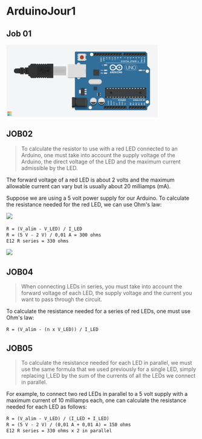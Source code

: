 # ArduinoJour1

## Job 01

<img width="400" src="Images/Job01.png">

## JOB02
> To calculate the resistor to use with a red LED connected to an Arduino, one must take into account the supply voltage of the Arduino, the direct voltage of the LED and the maximum current admissible by the LED.

The forward voltage of a red LED is about 2 volts and the maximum allowable current can vary but is usually about 20 milliamps (mA).

Suppose we are using a 5 volt power supply for our Arduino. To calculate the resistance needed for the red LED, we can use Ohm's law:

<img width="400" src="Images/Job2.png">

```
R = (V_alim - V_LED) / I_LED
R = (5 V - 2 V) / 0,01 A = 300 ohms
E12 R series = 330 ohms
```

<img width="400" src="Images/J2.HEIC">

## JOB04
> When connecting LEDs in series, you must take into account the forward voltage of each LED, the supply voltage and the current you want to pass through the circuit.

To calculate the resistance needed for a series of red LEDs, one must use Ohm's law:

```
R = (V_alim - (n x V_LED)) / I_LED
```

## JOB05

> To calculate the resistance needed for each LED in parallel, we must use the same formula that we used previously for a single LED, simply replacing I_LED by the sum of the currents of all the LEDs we connect in parallel.

For example, to connect two red LEDs in parallel to a 5 volt supply with a maximum current of 10 milliamps each, one can calculate the resistance needed for each LED as follows:

```
R = (V_alim - V_LED) / (I_LED + I_LED)
R = (5 V - 2 V) / (0,01 A + 0,01 A) = 150 ohms
E12 R series = 330 ohms x 2 in parallel
```
